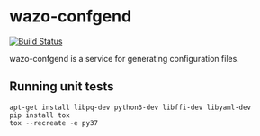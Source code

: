 wazo-confgend
=============
[![Build Status](https://jenkins.wazo.community/buildStatus/icon?job=wazo-confgend)](https://jenkins.wazo.community/job/wazo-confgend)

wazo-confgend is a service for generating configuration files.


Running unit tests
------------------

```
apt-get install libpq-dev python3-dev libffi-dev libyaml-dev
pip install tox
tox --recreate -e py37
```

